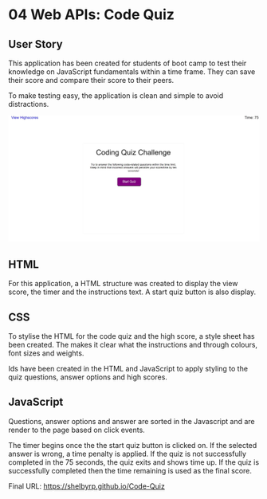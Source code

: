 # 04 Web APIs: Code Quiz

## User Story

This application has been created for students of boot camp to test their knowledge on JavaScript fundamentals within a time frame. They can save their score and compare their score to their peers.

To make testing easy, the application is clean and simple to avoid distractions.

![code quiz](./Assets/images/Codequiz.JPG)

## HTML

For this application, a HTML structure was created to display the view score, the timer and the instructions text. A start quiz button is also display.

## CSS

To stylise the HTML for the code quiz and the high score, a style sheet has been created. The makes it clear what the instructions and through colours, font sizes and weights.

Ids have been created in the HTML and JavaScript to apply styling to the quiz questions, answer options and high scores. 

## JavaScript

Questions, answer options and answer are sorted in the Javascript and are render to the page based on click events.

The timer begins once the the start quiz button is clicked on. If the selected answer is wrong, a time penalty is applied. If the quiz is not successfully completed in the 75 seconds, the quiz exits and shows time up. If the quiz is successfully completed then the time remaining is used as the final score.

Final URL: https://shelbyrp.github.io/Code-Quiz


